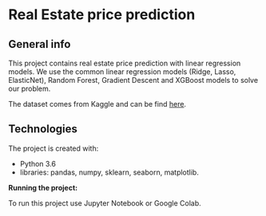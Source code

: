 # Real Estate price prediction


## General info
This project contains real estate price prediction with linear regression models. We use the common linear regression models (Ridge, Lasso, ElasticNet), Random Forest, Gradient Descent and XGBoost models to solve our problem. 

The dataset comes from Kaggle and can be find [here](https://www.kaggle.com/quantbruce/real-estate-price-prediction).

## Technologies

The project is created with:

- Python 3.6
- libraries: pandas, numpy, sklearn, seaborn, matplotlib.

**Running the project:**

To run this project use Jupyter Notebook or Google Colab.
